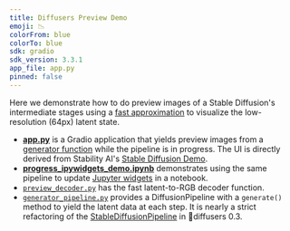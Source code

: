 ```yaml
---
title: Diffusers Preview Demo
emoji: 📉
colorFrom: blue
colorTo: blue
sdk: gradio
sdk_version: 3.3.1
app_file: app.py
pinned: false
---
```


Here we demonstrate how to do preview images of a Stable Diffusion's intermediate stages using a [fast approximation][approximation] to visualize the low-resolution (64px) latent state.

+ **[app.py](app.py)** is a Gradio application that yields preview images from a [generator function][gradio.iter] while the pipeline is in progress. The UI is directly derived from Stability AI's [Stable Diffusion Demo](https://huggingface.co/spaces/stabilityai/stable-diffusion).
+ **[progress_ipywidgets_demo.ipynb](progress_ipywidgets_demo.ipynb)** demonstrates using the same pipeline to update [Jupyter widgets][ipywidgets] in a notebook.
+ [`preview_decoder.py`](preview_decoder.py) has the fast latent-to-RGB decoder function.
+ [`generator_pipeline.py`](generator_pipeline.py) provides a DiffusionPipeline with a `generate()` method to yield the latent data at each step. It is nearly a strict refactoring of the [StableDiffusionPipeline][sdpipeline] in 🧨diffusers 0.3.

[approximation]: https://discuss.huggingface.co/t/decoding-latents-to-rgb-without-upscaling/23204/2?u=keturn "Decoding latents to RGB without upscaling"
[ipywidgets]: https://ipywidgets.readthedocs.io/en/stable/
[gradio.iter]: https://gradio.app/key_features/#iterative-outputs
[sdpipeline]: https://github.com/huggingface/diffusers/blob/main/src/diffusers/pipelines/stable_diffusion/pipeline_stable_diffusion.py
